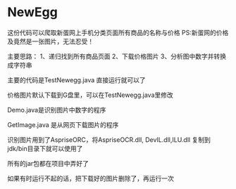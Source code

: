 # NewEgg


这份代码可以爬取新蛋网上手机分类页面所有商品的名称与价格
PS:新蛋网的价格及竟然是一张图片，无法忍受！

主要思路：
1、递归找到所有商品页面
2、下载价格图片
3、分析图中数字并转换成字符串


主要的代码是TestNewegg.java 直接运行就可以了

价格图片默认下载到G盘里，可以在TestNewegg.java里修改

Demo.java是识别图片中数字的程序

GetImage.java 是从网页下载图片的程序

识别图片用到了AspriseORC，将AspriseOCR.dll, DevIL.dll,ILU.dll 复制到jdk/bin目录下就可以使用了

所有的jar包都在项目中弄好了

如果有时运行不起的话，把下载好的图片删除了，再运行一次
